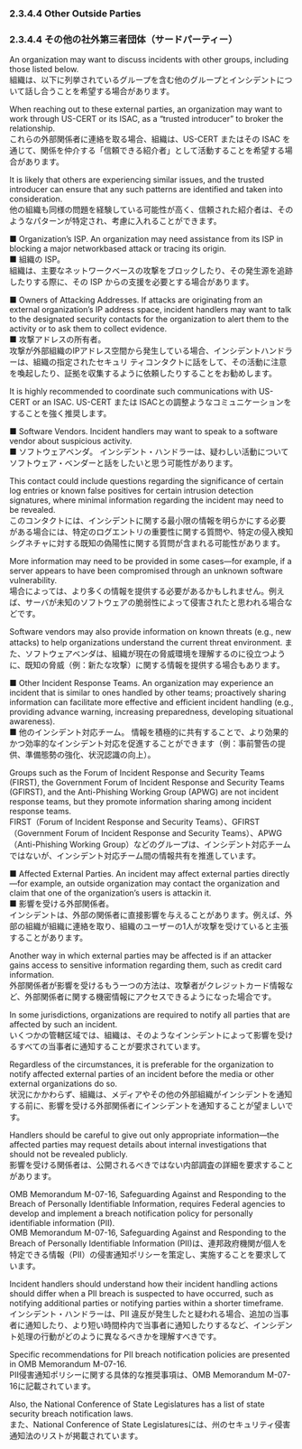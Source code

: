 ### 2.3.4.4 Other Outside Parties
### 2.3.4.4 その他の社外第三者団体（サードパーティー）

An organization may want to discuss incidents with other groups, including those listed below.  
組織は、以下に列挙されているグループを含む他のグループとインシデントについて話し合うことを希望する場合があります。  

When reaching out to these external parties, an organization may want to work through US-CERT or its ISAC, as a “trusted introducer” to broker the relationship.  
これらの外部関係者に連絡を取る場合、組織は、US-CERT またはその ISAC を通じて、関係を仲介する「信頼できる紹介者」として活動することを希望する場合があります。  

It is likely that others are experiencing similar issues, and the trusted introducer can ensure that any such patterns are identified and taken into consideration.  
他の組織も同様の問題を経験している可能性が高く、信頼された紹介者は、そのようなパターンが特定され、考慮に入れることができます。  

■ Organization’s ISP. An organization may need assistance from its ISP in blocking a major networkbased attack or tracing its origin.  
■ 組織の ISP。  
組織は、主要なネットワークベースの攻撃をブロックしたり、その発生源を追跡したりする際に、その ISP からの支援を必要とする場合があります。   

■ Owners of Attacking Addresses. If attacks are originating from an external organization’s IP address space, incident handlers may want to talk to the designated security contacts for the organization to alert them to the activity or to ask them to collect evidence.  
■ 攻撃アドレスの所有者。  
攻撃が外部組織のIPアドレス空間から発生している場合、インシデントハンドラーは、組織の指定されたセキュリ ティコンタクトに話をして、その活動に注意を喚起したり、証拠を収集するように依頼したりすることをお勧めします。  

It is highly recommended to coordinate such communications with US-CERT or an ISAC. 
US-CERT または ISACとの調整ようなコミュニケーションをすることを強く推奨します。  

■ Software Vendors. Incident handlers may want to speak to a software vendor about suspicious activity.  
■ ソフトウェアベンダ。 
インシデント・ハンドラーは、疑わしい活動についてソフトウェア・ベンダーと話をしたいと思う可能性があります。  

This contact could include questions regarding the significance of certain log entries or known false positives for certain intrusion detection signatures, where minimal information regarding the incident may need to be revealed.  
このコンタクトには、インシデントに関する最小限の情報を明らかにする必要がある場合には、特定のログエントリの重要性に関する質問や、特定の侵入検知シグネチャに対する既知の偽陽性に関する質問が含まれる可能性があります。  

More information may need to be provided in some cases—for example, if a server appears to have been compromised through an unknown software vulnerability.  
場合によっては、より多くの情報を提供する必要があるかもしれません。例えば、サーバが未知のソフトウェアの脆弱性によって侵害されたと思われる場合などです。   

Software vendors may also provide information on known threats (e.g., new attacks) to help organizations understand the current threat environment.
また、ソフトウェアベンダは、組織が現在の脅威環境を理解するのに役立つように、既知の脅威（例：新たな攻撃）に関する情報を提供する場合もあります。  

■ Other Incident Response Teams. An organization may experience an incident that is similar to ones handled by other teams; proactively sharing information can facilitate more effective and efficient incident handling (e.g., providing advance warning, increasing preparedness, developing situational awareness).  
■ 他のインシデント対応チーム。 
情報を積極的に共有することで、より効果的かつ効率的なインシデント対応を促進することができます（例：事前警告の提供、準備態勢の強化、状況認識の向上）。  

Groups such as the Forum of Incident Response and Security Teams (FIRST), the Government Forum of Incident Response and Security Teams (GFIRST), and the Anti-Phishing Working Group (APWG) are not incident response teams, but they promote information sharing among incident response teams.  
FIRST（Forum of Incident Response and Security Teams）、GFIRST（Government Forum of Incident Response and Security Teams）、APWG（Anti-Phishing Working Group）などのグループは、インシデント対応チームではないが、インシデント対応チーム間の情報共有を推進しています。  

■ Affected External Parties. An incident may affect external parties directly—for example, an outside organization may contact the organization and claim that one of the organization’s users is attackin it.  
■ 影響を受ける外部関係者。  
インシデントは、外部の関係者に直接影響を与えることがあります。例えば、外部の組織が組織に連絡を取り、組織のユーザーの1人が攻撃を受けていると主張することがあります。  

Another way in which external parties may be affected is if an attacker gains access to sensitive information regarding them, such as credit card information.  
外部関係者が影響を受けるもう一つの方法は、攻撃者がクレジットカード情報など、外部関係者に関する機密情報にアクセスできるようになった場合です。  

In some jurisdictions, organizations are required to notify all parties that are affected by such an incident.  
いくつかの管轄区域では、組織は、そのようなインシデントによって影響を受けるすべての当事者に通知することが要求されています。  

Regardless of the circumstances, it is preferable for the organization to notify affected external parties of an incident before the media or other external organizations do so.  
状況にかかわらず、組織は、メディアやその他の外部組織がインシデントを通知する前に、影響を受ける外部関係者にインシデントを通知することが望ましいです。  

Handlers should be careful to give out only appropriate information—the affected parties may request details about internal investigations that should not be revealed publicly.  
影響を受ける関係者は、公開されるべきではない内部調査の詳細を要求することがあります。  

OMB Memorandum M-07-16, Safeguarding Against and Responding to the Breach of Personally Identifiable Information, requires Federal agencies to develop and implement a breach notification policy for personally identifiable information (PII).  
OMB Memorandum M-07-16, Safeguarding Against and Responding to the Breach of Personally Identifiable Information (PII)は、連邦政府機関が個人を特定できる情報（PII）の侵害通知ポリシーを策定し、実施することを要求しています。  

Incident handlers should understand how their incident handling actions should differ when a PII breach is suspected to have occurred, such as notifying additional parties or notifying parties within a shorter timeframe.  
インシデント・ハンドラーは、PII 違反が発生したと疑われる場合、追加の当事者に通知したり、より短い時間枠内で当事者に通知したりするなど、インシデント処理の行動がどのように異なるべきかを理解すべきです。  

Specific recommendations for PII breach notification policies are presented in OMB Memorandum M-07-16.  
PII侵害通知ポリシーに関する具体的な推奨事項は、OMB Memorandum M-07-16に記載されています。  

Also, the National Conference of State Legislatures has a list of state security breach notification laws.  
また、National Conference of State Legislaturesには、州のセキュリティ侵害通知法のリストが掲載されています。  
